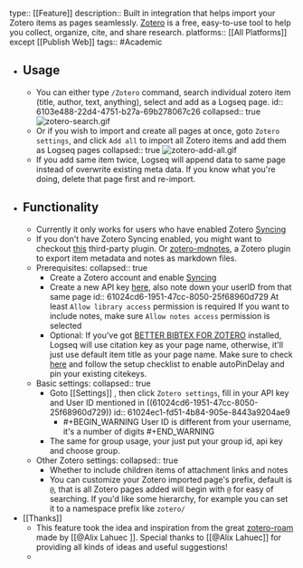 type:: [[Feature]]
description:: Built in integration that helps import your Zotero items as pages seamlessly. [Zotero](https://www.zotero.org/) is a free, easy-to-use tool to help you collect, organize, cite, and share research.
platforms:: [[All Platforms]] except [[Publish Web]]
tags:: #Academic

- ## Usage
	- You can either type `/Zotero` command, search individual zotero item (title, author, text, anything), select and add as a Logseq page.
	   id:: 6103e488-22d4-4751-b27a-69b278067c26
	  collapsed:: true
	  ![zotero-search.gif](../assets/zotero-search_1627554650388_0.gif)
	- Or if you wish to import and create all pages at once, goto `Zotero settings`, and click `Add all` to import all Zotero items and add them as Logseq pages
	  collapsed:: true
	  ![zotero-add-all.gif](../assets/zotero-add-all_1627558378327_0.gif)
	- If you add same item twice, Logseq will append data to same page instead of overwrite existing meta data. If you know what you're doing, delete that page first and re-import.
- ## Functionality
	- Currently it only works for users who have enabled Zotero [Syncing](https://www.zotero.org/support/sync)
	- If you don't have Zotero Syncing enabled, you might want to checkout [this](https://github.com/sawhney17/logseq-citation-manager/) third-party plugin. Or [zotero-mdnotes](https://argentinaos.com/zotero-mdnotes/), a Zotero plugin to export item metadata and notes as markdown files.
	- Prerequisites:
	  collapsed:: true
		- Create a Zotero account and enable [Syncing](https://www.zotero.org/support/sync)
		- Create a new API key [here](https://www.zotero.org/settings/keys), also note down your userID from that same page
		  id:: 61024cd6-1951-47cc-8050-25f68960d729
		  At least `Allow library access` permission is required
		  If you want to include notes, make sure `Allow notes access` permission is selected
		- Optional:
		  If you've got [BETTER BIBTEX FOR ZOTERO](https://retorque.re/zotero-better-bibtex/installation) installed, Logseq will use citation key as your page name, otherwise, it'll just use default item title as your page name.
		  Make sure to check [here](https://alix-lahuec.gitbook.io/zotero-roam/getting-started/prereqs) and follow the setup checklist to enable autoPinDelay and pin your existing citekeys.
	- Basic settings:
	  collapsed:: true
		- Goto [[Settings]] , then click `Zotero settings`, fill in your API key and User ID mentioned in ((61024cd6-1951-47cc-8050-25f68960d729))
		  id:: 61024ec1-fd51-4b84-905e-8443a9204ae9
			- #+BEGIN_WARNING
			  User ID is different from your username, it's a number of digits
			  #+END_WARNING
		- The same for group usage, your just put your group id, api key and choose group.
	- Other Zotero settings:
	  collapsed:: true
		- Whether to include children items of attachment links and notes
		- You can customize your Zotero imported page's prefix, default is `@`, that is all Zotero pages added will begin with `@` for easy of searching. If you'd like some hierarchy, for example you can set it to a namespace prefix like `zotero/`
- [[Thanks]]
	- This feature took the idea and inspiration from the great [zotero-roam](https://alix-lahuec.gitbook.io/zotero-roam/) made by [[@Alix Lahuec ]]. Special thanks to [[@Alix Lahuec]] for providing all kinds of ideas and useful suggestions!
	-
